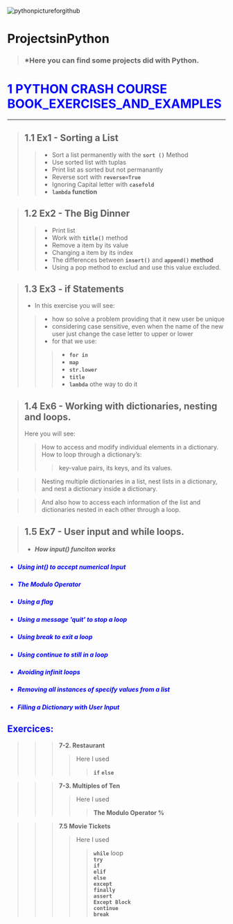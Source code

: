 ![pythonpictureforgithub](https://user-images.githubusercontent.com/67904287/107618268-0dc24e80-6c30-11eb-93d9-9575e0fc261e.jpg)



# ProjectsinPython
>### *Here you can find some projects did with Python. 


           
# <font color="blue"> 1 PYTHON CRASH COURSE BOOK_EXERCISES_AND_EXAMPLES<font>
***
>## 1.1 Ex1 - Sorting a List
>>* Sort a list permanently with the __`sort ()`__ Method
>>* Use sorted list with tuplas
>>* Print list as sorted but not permanantly
>>* Reverse sort with __`reverse=True`__
>>* Ignoring Capital letter with __`casefold`__
>>* __`lambda` function__
    
>## 1.2 Ex2 - The Big Dinner
>>* Print list
>>* Work with __`title()`__ method
>>* Remove a item by its value
>>* Changing a item by its index
>>* The differences between __`insert()`__ and __`append()` method__
>>* Using a pop method to exclud and use this value excluded.

>## 1.3 Ex3 - if Statements
 >* In this exercise you will see:
 >>   * how so solve a problem providing that it new user be unique
 >>   * considering case sensitive, even when the name of the new user just change the case letter to upper or lower
 >>   * for that we use:
 >>> * __`for in`__
 >>> * __`map`__
 >>> * __`str.lower`__
 >>> * __`title`__
 >>> * __`lambda`__ othe way to do it
 
 >## 1.4 Ex6 - Working with dictionaries, nesting and loops.
>Here you will see:
>>How to access and modify individual elements in a dictionary.
>>How to loop through a dictionary’s:
>>>key-value pairs, its keys, and its values.

>>Nesting multiple dictionaries in a list, nest lists in a dictionary, and nest a dictionary inside a dictionary.

>>And also how to access each information of the list and dictionaries nested in each other through a loop.

 >## 1.5 Ex7 - User input and while loops.
 >* #####  How input() funciton works
* #####  Using int() to accept numerical Input
* ##### The Modulo Operator
* ##### Using a flag
* ##### Using a message 'quit' to stop a loop
* ##### Using break to exit a loop
* ##### Using continue to still in a loop
* ##### Avoiding infinit loops
* ##### Removing all instances of specify values from a list
* ##### Filling a Dictionary with User Input

## Exercices:

>>>__7-2. Restaurant__ 
>>>>Here I used
>>>>>__`if`__
>>>>>__`else`__

>>>__7-3. Multiples of Ten__
>>>>Here I used
>>>>>__The Modulo Operator %__

>>>__7.5 Movie Tickets__
>>>>Here I used
>>>>>__`while`__ loop  
>>>>>__`try`__  
>>>>>__`if`__  
>>>>>__`elif`__  
>>>>>__`else`__  
>>>>>__`except`__  
>>>>>__`finally`__  
>>>>>__`assert`__  
>>>>>__`Except Block`__   
>>>>>__`continue`__  
>>>>>__`break`__  



   

